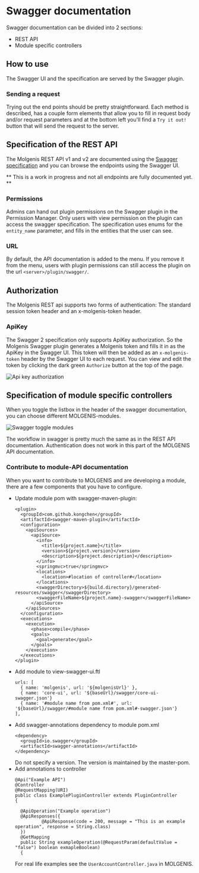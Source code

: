 # Swagger documentation
Swagger documentation can be divided into 2 sections:

* REST API
* Module specific controllers

## How to use
The Swagger UI and the specification are served by the Swagger plugin.

### Sending a request
Trying out the end points should be pretty straightforward.
Each method is described, has a couple form elements that allow you to fill in request body and/or
request parameters and at the bottom left you'll find a `Try it out!` button that will send the
request to the server.

## Specification of the REST API
The Molgenis REST API v1 and v2 are documented using the [Swagger specification](http://www.swagger.io/)
and you can browse the endpoints using the Swagger UI.

**
This is a work in progress and not all endpoints are fully documented yet.
**

### Permissions
Admins can hand out plugin permissions on the Swagger plugin in the Permission Manager.
Only users with view permission on the plugin can access the swagger specification.
The specification uses enums for the `entity_name` parameter, and fills in the entities that the
user can see.

### URL
By default, the API documentation is added to the menu.
If you remove it from the menu, users with plugin permissions can still access the plugin on the url
`<server>/plugin/swagger/`.

## Authorization
The Molgenis REST api supports two forms of authentication: The standard session token header and
an x-molgenis-token header.

### ApiKey
The Swagger 2 specification only supports ApiKey authorization.
So the Molgenis Swagger plugin generates a Molgenis token and fills it in as the ApiKey in the Swagger UI.
This token will then be added as an `x-molgenis-token` header by the Swagger UI to each request.
You can view and edit the token by clicking the dark green `Authorize` button at the top of the page.

![Api key authorization](images/swagger/apikey.png?raw=true, "swagger/apikey")

## Specification of module specific controllers
When you toggle the listbox in the header of the swagger documentation, you can choose different MOLGENIS-modules.

![Swagger toggle modules](images/swagger/toggle.png?raw=true, "swagger/toggle")

The workflow in swagger is pretty much the same as in the REST API documentation. Authentication does not work in this part of the MOLGENIS API documentation.

### Contribute to module-API documentation
When you want to contribute to MOLGENIS and are developing a module, there are a few components that you have to configure.

- Update module pom with swagger-maven-plugin:
  ```
  <plugin>
    <groupId>com.github.kongchen</groupId>
    <artifactId>swagger-maven-plugin</artifactId>
    <configuration>
      <apiSources>
        <apiSource>
          <info>
            <title>${project.name}</title>
            <version>${project.version}</version>
            <description>${project.description}</description>
          </info>
          <springmvc>true</springmvc>
          <locations>
            <location>#location of controller#</location>
          </locations>
          <swaggerDirectory>${build.directory}/generated-resources/swagger</swaggerDirectory>
          <swaggerFileName>${project.name}-swagger</swaggerFileName>
        </apiSource>
      </apiSources>
    </configuration>
    <executions>
      <execution>
        <phase>compile</phase>
        <goals>
          <goal>generate</goal>
        </goals>
      </execution>
    </executions>
  </plugin>
  ```
- Add module to view-swagger-ui.ftl
  ```
  urls: [
    { name: 'molgenis', url: '${molgenisUrl}' },
    { name: 'core-ui', url: '${baseUrl}/swagger/core-ui-swagger.json'}
    { name: '#module name from pom.xml#', url: '${baseUrl}/swagger/#module name from pom.xml#-swagger.json'}
  ],
  ```
- Add swagger-annotations dependency to module pom.xml
  ```
  <dependency>
    <groupId>io.swagger</groupId>
    <artifactId>swagger-annotations</artifactId>
  </dependency>
  ```
  Do not specify a version. The version is maintained by the master-pom.
- Add annotations to controller
  ```
  @Api("Example API")
  @Controller
  @RequestMapping(URI)
  public class ExamplePluginController extends PluginController
  {

  	@ApiOperation("Example operation")
  	@ApiResponses({
  			@ApiResponse(code = 200, message = "This is an example operation", response = String.class)
  	})
  	@GetMapping
  	public String exampleOperation(@RequestParam(defaultValue = "false") boolean exmapleBoolean)
  	{
  ```
  For real life examples see the `UserAccountController.java` in MOLGENIS.
